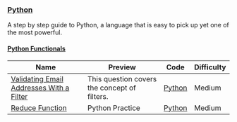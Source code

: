 ### [Python](https://www.hackerrank.com/domains/python)
A step by step guide to Python, a language that is easy to pick up yet one of the most powerful.

#### [Python Functionals](https://www.hackerrank.com/domains/python/py-functionals)

Name | Preview | Code | Difficulty
---- | ------- | ---- | ----------
[Validating Email Addresses With a Filter ](https://www.hackerrank.com/challenges/validate-list-of-email-address-with-filter)|This question covers the concept of filters.|[Python](validate-list-of-email-address-with-filter.py)|Medium
[Reduce Function](https://www.hackerrank.com/challenges/reduce-function)|Python Practice|[Python](reduce-function.py)|Medium

